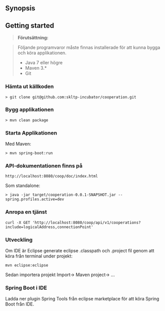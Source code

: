 ## Synopsis

## Getting started

> **Förutsättning:**

> Följande programvaror måste finnas installerade för att kunna bygga och köra applikationen.
> - Java 7 eller högre
> - Maven 3.*
> - Git

### Hämta ut källkoden
```
> git clone git@github.com:skltp-incubator/cooperation.git
```

### Bygg applikationen
```
> mvn clean package
```

### Starta Applikationen
Med  Maven:
```
> mvn spring-boot:run
```

### API-dokumentationen finns på
```
http://localhost:8080/coop/doc/index.html
```

Som standalone:
```
> java -jar target/cooperation-0.0.1-SNAPSHOT.jar --spring.profiles.active=dev
```
### Anropa en tjänst
```
curl -X GET 'http://localhost:8080/coop/api/v1/cooperations?include=logicalAddress,connectionPoint'
```
### Utveckling
Om IDE är Eclipse generate eclipse .classpath och .project fil genom att köra från terminal under projekt:
```
mvn eclipse:eclipse
```
Sedan importera projekt Import-> Maven project-> ...

### Spring Boot i IDE
Ladda ner plugin Spring Tools från eclipse marketplace för att köra Spring Boot från IDE.
